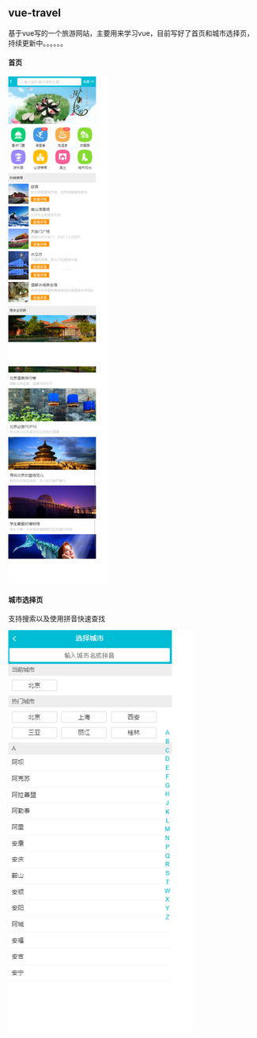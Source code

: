 ##  vue-travel
基于vue写的一个旅游网站，主要用来学习vue，目前写好了首页和城市选择页，持续更新中。。。。。。

#### 首页

![首页](static/img/screenshot-01.png)

#### 城市选择页
支持搜索以及使用拼音快速查找

![城市选择页](static/img/screenshot-02.png)